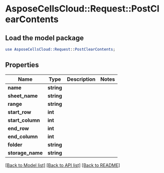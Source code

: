 # AsposeCellsCloud::Request::PostClearContents 

## Load the model package
```perl
use AsposeCellsCloud::Request::PostClearContents;
```

## Properties
Name | Type | Description | Notes
------------ | ------------- | ------------- | -------------
**name** | **string** |  |
**sheet_name** | **string** |  |
**range** | **string** |  |
**start_row** | **int** |  |
**start_column** | **int** |  |
**end_row** | **int** |  |
**end_column** | **int** |  |
**folder** | **string** |  |
**storage_name** | **string** |  |  

[[Back to Model list]](../README.md#documentation-for-requests) [[Back to API list]](../README.md#documentation-for-api-endpoints) [[Back to README]](../README.md)


